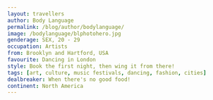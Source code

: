 ```yaml
---
layout: travellers
author: Body Language
permalink: /blog/author/bodylanguage/
image: /bodylanguage/blphotohero.jpg
genderage: SEX, 20 - 29
occupation: Artists
from: Brooklyn and Hartford, USA
favourite: Dancing in London
style: Book the first night, then wing it from there!
tags: [art, culture, music festivals, dancing, fashion, cities]
dealbreaker: When there's no good food!
continent: North America
---
```

